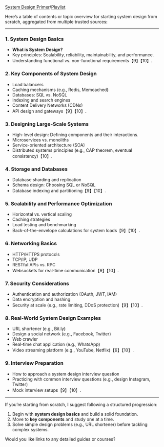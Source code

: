 [System Design Primer](https://github.com/donnemartin/system-design-primer)/[Playlist](https://www.youtube.com/watch?v=SqcXvc3ZmRU&list=PLMCXHnjXnTnvo6alSjVkgxV-VH6EPyvoX)

Here’s a table of contents or topic overview for starting system design from scratch, aggregated from multiple trusted sources:

* * *

### **1\. System Design Basics**

*   **What is System Design?**
*   Key principles: Scalability, reliability, maintainability, and performance.
*   Understanding functional vs. non-functional requirements【9】【10】.

### **2\. Key Components of System Design**

*   Load balancers
*   Caching mechanisms (e.g., Redis, Memcached)
*   Databases: SQL vs. NoSQL
*   Indexing and search engines
*   Content Delivery Networks (CDNs)
*   API design and gateways【9】【10】.

### **3\. Designing Large-Scale Systems**

*   High-level design: Defining components and their interactions.
*   Microservices vs. monoliths
*   Service-oriented architecture (SOA)
*   Distributed systems principles (e.g., CAP theorem, eventual consistency)【10】.

### **4\. Storage and Databases**

*   Database sharding and replication
*   Schema design: Choosing SQL or NoSQL
*   Database indexing and partitioning【9】【10】.

### **5\. Scalability and Performance Optimization**

*   Horizontal vs. vertical scaling
*   Caching strategies
*   Load testing and benchmarking
*   Back-of-the-envelope calculations for system loads【9】【10】.

### **6\. Networking Basics**

*   HTTP/HTTPS protocols
*   TCP/IP, UDP
*   RESTful APIs vs. RPC
*   Websockets for real-time communication【9】【10】.

### **7\. Security Considerations**

*   Authentication and authorization (OAuth, JWT, IAM)
*   Data encryption and hashing
*   Security at scale (e.g., rate limiting, DDoS protection)【9】【10】.

### **8\. Real-World System Design Examples**

*   URL shortener (e.g., Bit.ly)
*   Design a social network (e.g., Facebook, Twitter)
*   Web crawler
*   Real-time chat application (e.g., WhatsApp)
*   Video streaming platform (e.g., YouTube, Netflix)【9】【10】.

### **9\. Interview Preparation**

*   How to approach a system design interview question
*   Practicing with common interview questions (e.g., design Instagram, Twitter)
*   Mock interview setups【9】【10】.

* * *

If you’re starting from scratch, I suggest following a structured progression:

1.  Begin with **system design basics** and build a solid foundation.
2.  Move to **key components** and study one at a time.
3.  Solve simple design problems (e.g., URL shortener) before tackling complex systems.

Would you like links to any detailed guides or courses?
